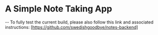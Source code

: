 # A Simple Note Taking App
--
To fully test the current build, please also follow this link and associated instructions:
[https://github.com/swedishgoodbye/notes-backend]

